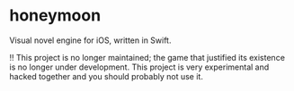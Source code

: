 # honeymoon
Visual novel engine for iOS, written in Swift.

:bangbang: This project is no longer maintained; the game that justified its existence is no longer under development. This project is very experimental and hacked together and you should probably not use it.
